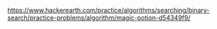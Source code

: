 https://www.hackerearth.com/practice/algorithms/searching/binary-search/practice-problems/algorithm/magic-potion-d54349f9/
